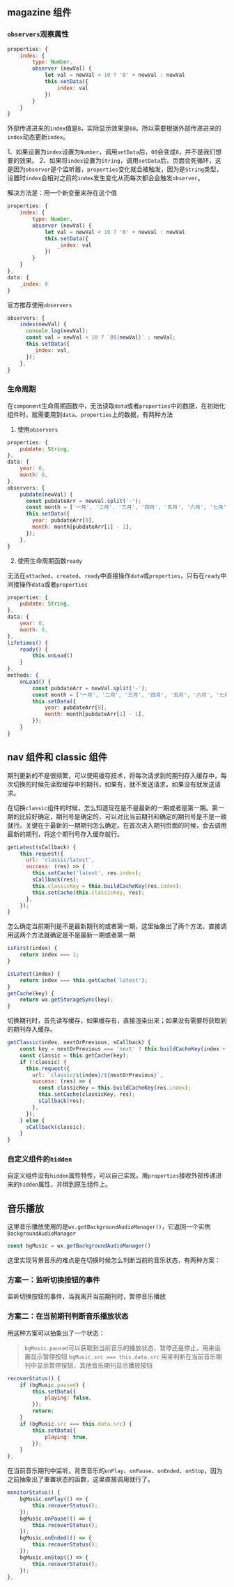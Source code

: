 ## magazine 组件

### `observers`观察属性
```js
properties: {
    index: {
        type: Number,
        observer (newVal) {
            let val = newVal < 10 ? '0' + newVal : newVal
            this.setData({
                index: val
            })
        }
    }
}
```
外部传递进来的`index`值是`8`，实际显示效果是`08`。所以需要根据外部传递进来的`index`动态更新`index`。

1、如果设置为`index`设置为`Number`，调用`setData`后，`08`会变成`8`，并不是我们想要的效果。
2、如果将`index`设置为`String`，调用`setData`后，页面会死循环，这是因为`observer`是个监听器，`properties`变化就会被触发，因为是`String`类型，设置时`index`会相对之前的`index`发生变化从而每次都会会触发`observer`。

解决方法是：用一个新变量来存在这个值
```js
properties: {
    index: {
        type: Number,
        observer (newVal) {
            let val = newVal < 10 ? '0' + newVal : newVal
            this.setData({
                _index: val
            })
        }
    }
},
data: {
    _index: 0
}
```
官方推荐使用`observers`
```js
observers: {
    index(newVal) {
      console.log(newVal);
      const val = newVal < 10 ? `0${newVal}` : newVal;
      this.setData({
        _index: val,
      });
    },
}
```

### 生命周期
在`component`生命周期函数中，无法读取`data`或者`properties`中的数据，在初始化组件时，就需要用到`data`、`properties`上的数据，有两种方法

1. 使用`observers`
```js
properties: {
    pubdate: String,
},
data: {
    year: 0,
    month: 0,
},
observers: {
    pubdate(newVal) {
      const pubdateArr = newVal.split('-');
      const month = ['一月', '二月', '三月', '四月', '五月', '六月', '七月', '八月', '九月', '十月', '十一月', '十二月'];
      this.setData({
        year: pubdateArr[0],
        month: month[pubdateArr[1] - 1],
      });
    },
}
```

2. 使用生命周期函数`ready`

无法在`attached`、`created`、`ready`中直接操作`data`或`properties`，只有在`ready`中间接操作`data`或者`properties`
```js
properties: {
    pubdate: String,
},
data: {
    year: 0,
    month: 0,
},
lifetimes() {
    ready() {
        this.onLoad()
    }
},
methods: {
    onLoad() {
        const pubdateArr = newVal.split('-');
        const month = ['一月', '二月', '三月', '四月', '五月', '六月', '七月', '八月', '九月', '十月', '十一月', '十二月'];
        this.setData({
            year: pubdateArr[0],
            month: month[pubdateArr[1] - 1],
        });
    }
}
```

## nav 组件和 classic 组件
期刊更新的不是很频繁，可以使用缓存技术，将每次请求到的期刊存入缓存中，每次切换的时候先读取缓存中的期刊，如果有，就不发送请求，如果没有就发送请求。

在切换`classic`组件的时候，怎么知道现在是不是最新的一期或者是第一期。第一期的比较好确定，期刊号是确定的，可以对比当前期刊和确定的期刊号是不是一致就行。关键在于最新的一期期刊怎么确定。在首次进入期刊页面的时候，会去调用最新的期刊，将这个期刊号存入缓存就行。
```js
getLatest(sCallback) {
    this.request({
      url: 'classic/latest',
      success: (res) => {
        this.setCache('latest', res.index);
        sCallback(res);
        this.classicKey = this.buildCacheKey(res.index);
        this.setCache(this.classicKey, res);
      },
    });
}
```

怎么确定当前期刊是不是最新期刊的或者第一期，这里抽象出了两个方法，直接调用这两个方法就确定是不是最新一期或者第一期
```js
isFirst(index) {
    return index === 1;
}

isLatest(index) {
    return index === this.getCache('latest');
}
getCache(key) {
    return wx.getStorageSync(key);
}
```

切换期刊时，首先读写缓存，如果缓存有，直接渲染出来；如果没有需要将获取到的期刊存入缓存。
```js
getClassic(index, nextOrPrevious, sCallback) {
    const key = nextOrPrevious === 'next' ? this.buildCacheKey(index + 1) : this.buildCacheKey(index - 1);
    const classic = this.getCache(key);
    if (!classic) {
      this.request({
        url: `classic/${index}/${nextOrPrevious}`,
        success: (res) => {
          const classicKey = this.buildCacheKey(res.index);
          this.setCache(classicKey, res);
          sCallback(res);
        },
      });
    } else {
      sCallback(classic);
    }
}
```
### 自定义组件的`hidden`
自定义组件没有`hidden`属性特性，可以自己实现。用`properties`接收外部传递进来的`hidden`属性，并绑到原生组件上。

## 音乐播放

这里音乐播放使用的是`wx.getBackgroundAudioManager()`，它返回一个实例`BackgroundAudioManager`

```js
const bgMusic = wx.getBackgroundAudioManager()
```

这里实现背景音乐的难点是在切换时候怎么判断当前的音乐状态，有两种方案：

### 方案一：监听切换按钮的事件
监听切换按钮的事件，当我离开当前期刊时，暂停音乐播放

### 方案二：在当前期刊判断音乐播放状态
用这种方案可以抽象出了一个状态：
> `bgMusic.paused`可以获取到当前音乐的播放状态，暂停还是停止，用来设置显示暂停按钮
> `bgMusic.src === this.data.src` 用来判断在当前音乐期刊中显示暂停按钮，其他音乐期刊显示播放按钮

```js
recoverStatus() {
    if (bgMusic.paused) {
        this.setData({
            playing: false,
        });
        return;
    }
    if (bgMusic.src === this.data.src) {
        this.setData({
            playing: true,
        });
    }
},
```

在当前音乐期刊中监听，背景音乐的`onPlay`、`onPause`、`onEnded`、`onStop`，因为之前抽象出了重置状态的函数，这里直接调用就行了。
```js
monitorStatus() {
    bgMusic.onPlay(() => {
        this.recoverStatus();
    });
    bgMusic.onPause(() => {
        this.recoverStatus();
    });
    bgMusic.onEnded(() => {
        this.recoverStatus();
    });
    bgMusic.onStop(() => {
        this.recoverStatus();
    });
},
```